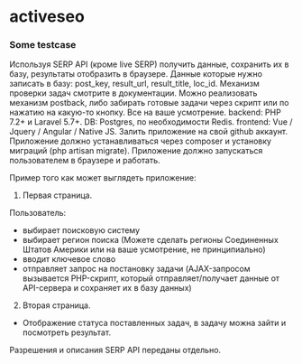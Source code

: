 # activeseo

### Some testcase

Используя SERP API (кроме live SERP) получить данные, сохранить их в базу, результаты отобразить в браузере.
Данные которые нужно записать в базу: post_key, result_url, result_title, loc_id.
Механизм проверки задач смотрите в документации. Можно реализовать механизм postback, либо забирать готовые задачи через скрипт или по нажатию на какую-то кнопку. Все на ваше усмотрение.
backend: PHP 7.2+ и Laravel 5.7+.
DB: Postgres, по необходимости Redis.
frontend: Vue / Jquery / Angular / Native JS.
Залить приложение на свой github аккаунт.
Приложение должно устанавливаться через сomposer и установку миграций (php artisan migrate).
Приложение должно запускаться пользователем в браузере и работать.

Пример того как может выглядеть приложение:

1. Первая страница.

Пользователь:
- выбирает поисковую систему
- выбирает регион поиска (Можете сделать регионы Соединенных Штатов Америки или на ваше усмотрение, не принципиально)
- вводит ключевое слово
- отправляет запрос на постановку задачи (AJAX-запросом вызывается PHP-скрипт, который отправляет/получает данные от API-сервера и сохраняет их в базу данных)

2. Вторая страница.

- Отображение статуса поставленных задач, в задачу можна зайти и посмотреть результат.

Разрешения и описания SERP API переданы отдельно.